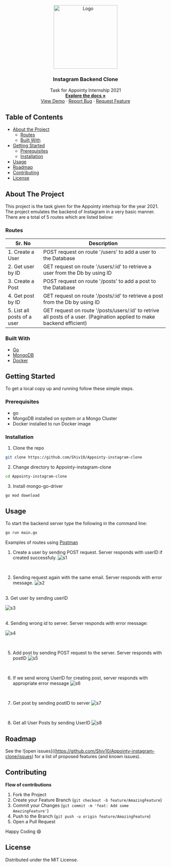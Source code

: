 <p align="center">
  <a>
    <img src="https://user-images.githubusercontent.com/17690376/136663828-9a59dcdb-003b-4a36-85df-67c8e2d4c258.png" alt="Logo" width="200">
  </a>

  <h3 align="center">Instagram Backend Clone</h3>

  <p align="center">
    Task for Appointy Internship 2021
    <br />
    <a href="https://github.com/Shiv10/Appointy-instagram-clone" target="_blank"><strong>Explore the docs »</strong></a>
    <br />
    <a href="https://drive.google.com/file/d/1BsLvLt8L40TSJO1KA6jRUwP7LHJyzBoQ/view?usp=sharing" target="_blank">View Demo</a>
    ·
    <a href="https://github.com/Shiv10/Appointy-instagram-clone/issues">Report Bug</a>
    ·
    <a href="https://github.com/Shiv10/Appointy-instagram-clone/issues">Request Feature</a>
  </p>
</p>




## Table of Contents

* [About the Project](#about-the-project)
  * [Routes](#routes)
  * [Built With](#built-with)
* [Getting Started](#getting-started)
  * [Prerequisites](#prerequisites)
  * [Installation](#installation)
* [Usage](#usage)
* [Roadmap](#roadmap)
* [Contributing](#contributing)
* [License](#license)



<!-- ABOUT THE PROJECT -->
## About The Project

This project is the task given for the Appointy interhsip for the year 2021. The project emulates the backend of Instagram in a very basic manner. There are a total of 5 routes which are listed below:

### Routes
|Sr. No                     |  Description
|---------------------------|--------------------------------------------------------------------------------------------------------------|
|1. Create a User           |  POST request on route '/users' to add a user to the Database                                                |
|2. Get user by ID          | GET request on route '/users/:id' to retrieve a user from the Db by using ID                                 |
|3. Create a Post           |  POST request on route '/posts' to add a post to the Database                                                |
|4. Get post by ID          |  GET request on route '/posts/:id' to retrieve a post from the Db by using ID                                |
|5. List all posts of a user|  GET request on route '/posts/users/:id' to retrive all posts of a user. (Pagination applied to make backend efficient)|

### Built With

* [Go](https://golang.org/)
* [MongoDB](https://www.mongodb.com/)
* [Docker](https://www.docker.com/)



## Getting Started

To get a local copy up and running follow these simple steps.

### Prerequisites

* go
* MongoDB installed on system or a Mongo Cluster
* Docker installed to run Docker image


### Installation
 
1. Clone the repo
```sh
git clone https://github.com/Shiv10/Appointy-instagram-clone
```
2. Change directory to Appointy-instagram-clone
```sh
cd Appointy-instagram-clone
```
3. Install mongo-go-driver
```sh
go mod download
```


## Usage
To start the backend server type the following in the command line:
```sh
go run main.go
```
Examples of routes using [Postman](https://www.postman.com/)
1. Create a user by sending POST request. Server responds with userID if created successfuly.
![s1](https://user-images.githubusercontent.com/17690376/136665288-0971b932-f3bb-49a2-ba26-eb44e2d7adc9.png)
<br/>

2. Sending request again with the same email. Server responds with error message.
![s2](https://user-images.githubusercontent.com/17690376/136665382-dd6e39d3-adaa-4ecb-a251-0d9869ab445b.png)

<br/>
3. Get user by sending userID

![s3](https://user-images.githubusercontent.com/17690376/136665478-861d98e9-9899-4935-94ab-b233a215fd95.png)

<br/>
4. Sending wrong id to server. Server responds with error message:

![s4](https://user-images.githubusercontent.com/17690376/136665585-fe2f5e49-fe44-4de5-9d06-35432e61d9da.png)

<br/>

5. Add post by sending POST request to the server. Server responds with postID
![s5](https://user-images.githubusercontent.com/17690376/136665639-f32ef91f-0197-4dee-9164-15ffd8f2b686.png)

<br/>

6. If we send wrong UserID for creating post, server responds with appropriate error message
![s6](https://user-images.githubusercontent.com/17690376/136665962-3366ba1a-12a2-47de-9d40-997a9f20aa9a.png)

<br/>

7. Get post by sending postID to server
![s7](https://user-images.githubusercontent.com/17690376/136666361-86814a3a-2f1c-4833-9bcc-9a6c517fa185.png)

<br/>

8. Get all User Posts by sending UserID
![s8](https://user-images.githubusercontent.com/17690376/136666502-18f544dc-c4f7-46cd-aa8f-06e9c260ad46.png)


## Roadmap

See the ![open issues]((https://github.com/Shiv10/Appointy-instagram-clone/issues) for a list of proposed features (and known issues).


## Contributing

**Flow of contributions**

1. Fork the Project
2. Create your Feature Branch (`git checkout -b feature/AmazingFeature`)
3. Commit your Changes (`git commit -m 'feat: Add some AmazingFeature'`)
4. Push to the Branch (`git push -u origin feature/AmazingFeature`)
5. Open a Pull Request

Happy Coding :smile:

## License

Distributed under the MIT License.

